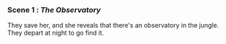 
### Scene 1 : *The Observatory* ###

They save her, and she reveals that there's an observatory in the jungle.
They depart at night to go find it.


